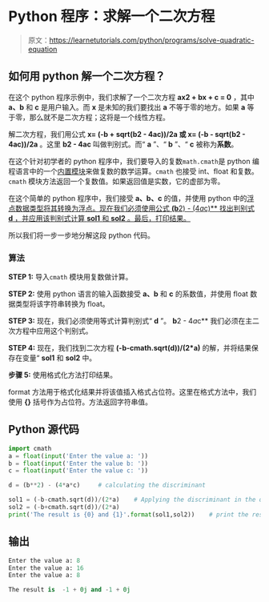 # Python 程序：求解一个二次方程

> 原文：<https://learnetutorials.com/python/programs/solve-quadratic-equation>

## 如何用 python 解一个二次方程？

在这个 python 程序示例中，我们求解了一个二次方程 **ax2 + bx + c = 0** ，其中 **a、b** 和 **c** 是用户输入。而 **x** 是未知的我们要找出 **a** 不等于零的地方。如果 **a** 等于零，那么就不是二次方程；这将是一个线性方程。

解二次方程，我们用公式 **x= (-b + sqrt(b2 - 4ac))/2a 或 x= (-b - sqrt(b2 - 4ac))/2a** 。这里 **b2 - 4ac** 叫做判别式。而“ **a** ”、“ **b** ”、“ **c** 被称为**系数**。

在这个针对初学者的 python 程序中，我们要导入的复数`math.cmath`是 python 编程语言中的一个[内置模块](../python-modules-packages "Python modules")来做复数的数学运算。`cmath` 也接受 int、float 和复数。`cmath` 模块方法返回一个复数值。如果返回值是实数，它的虚部为零。

在这个简单的 python 程序中，我们接受 **a、b、c** 的值，并使用 python 中的[浮点数据类型将其转换为浮点。现在我们必须使用公式 **(b**2) - (4*a*c)** 找出判别式 **d** ，并应用该判别式计算 **sol1** 和 **sol2** 。最后，打印结果。](../python-datatypes "data types in python")

所以我们将一步一步地分解这段 python 代码。

### 算法

**STEP 1:** 导入`cmath` 模块用复数做计算。

**STEP 2:** 使用 python 语言的输入函数接受 **a、b** 和 **c** 的系数值，并使用 float 数据类型将该字符串转换为 float。

**STEP 3:** 现在，我们必须使用等式计算判别式“ **d** ”。 **b**2 - 4*a*c** 我们必须在主二次方程中应用这个判别式。

**STEP 4:** 现在，我们找到二次方程 **(-b-cmath.sqrt(d))/(2*a)** 的解，并将结果保存在变量“ **sol1** 和 **sol2** 中。

**步骤 5:** 使用格式化方法打印结果。

format 方法用于格式化结果并将该值插入格式占位符。这里在格式方法中，我们使用 **{}** 括号作为占位符。方法返回字符串值。

## Python 源代码

```py
import cmath  
a = float(input('Enter the value a: '))  
b = float(input('Enter the value b: '))  
c = float(input('Enter the value c: '))  

d = (b**2) - (4*a*c)     # calculating the discriminant

sol1 = (-b-cmath.sqrt(d))/(2*a)    # Applying the discriminant in the quadratic formula
sol2 = (-b+cmath.sqrt(d))/(2*a)  
print('The result is {0} and {1}'.format(sol1,sol2))    # print the result using the format method

```

## 输出

```py
Enter the value a: 8
Enter the value a: 16
Enter the value a: 8

The result is  -1 + 0j and -1 + 0j 
```